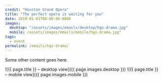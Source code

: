 ```yaml
---
credit: "Houston Grand Opera"
title: "The perfect opera is waiting for you"
date: 2019-01-01T00:00:00-0800
images:
  desktop: "/assets/images/emails/desktop/hgo-drama.jpg"
  mobile: /assets/images/emails/mobile/hgo-drama.jpg"
tags:
  - event
permalink: /emails/hgo-drama/
---
```

Some other content goes here.

![{{ page.title }} – desktop view]({{ page.images.desktop }})
![{{ page.title }} – mobile view]({{ page.images.mobile }})
